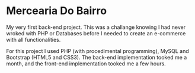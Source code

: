 # Mercearia Do Bairro
My very first back-end project. This was a challange knowing I had never wroked with PHP or Databases before I needed to create an e-commerce with all functionalities.

For this project I used PHP (with procedimental programming), MySQL and Bootstrap (HTML5 and CSS3). The back-end implementation tooked me a month, and the front-end implementation tooked me a few hours. 
